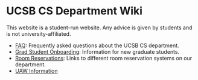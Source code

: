 # UCSB CS Department Wiki

This website is a student-run website. Any advice is given by students and is not university-affiliated.

- [FAQ](faq.md): Frequently asked questions about the UCSB CS department.
- [Grad Student Onboarding](onboarding.md): Information for new graduate students.
- [Room Reservations](reservations.md): Links to different room reservation systems on our department.
- [UAW Information](ase.md)